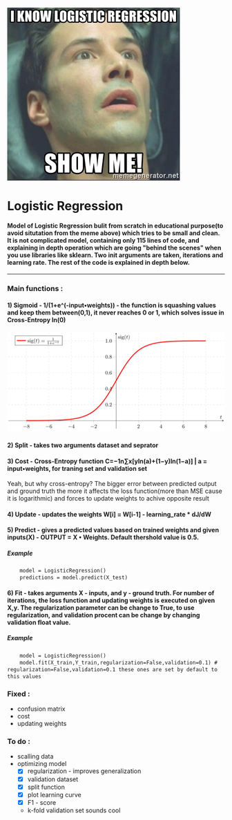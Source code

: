 ![MEME](https://github.com/maciejbalawejder/Logistic_Regression/blob/main/i-know-logistic-regression-show-me.jpg)
# Logistic Regression

#### Model of Logistic Regression bulit from scratch in educational purpose(to avoid situtation from the meme above) which tries to be small and clean. It is not complicated model, containing only 115 lines of code, and explaining in depth operation which are going "behind the scenes" when you use libraries like sklearn. Two init arguments are taken, iterations and learning rate. The rest of the code is explained in depth below. 
----------------------------------------------------------------------------------------------------------------------------------------------------------------------------------
### Main functions : 

#### 1) Sigmoid - 1/(1+e^(-input•weights)) - the function is squashing values and keep them between(0,1), it never reaches 0 or 1, which solves issue in Cross-Entropy ln(0) 
![Sigmoid](https://github.com/maciejbalawejder/Logistic_Regression/blob/main/sigmoid.png)


#### 2) Split - takes two arguments dataset and seprator


#### 3) Cost - Cross-Entropy function  C=−1n∑x[yln(a)+(1−y)ln(1−a)] | a = input•weights, for traning set and validation set
Yeah, but why cross-entropy? 
The bigger error between predicted output and ground truth the more it affects the loss function(more than MSE cause it is logarithmic) and forces to update weights to           achive opposite result


#### 4) Update - updates the weights W[i] = W[i-1] - learning_rate * dJ/dW


#### 5) Predict - gives a predicted values based on trained weights and given inputs(X) - OUTPUT = X • Weights. Default thershold value is 0.5.
        
##### Example 

        model = LogisticRegression()
        predictions = model.predict(X_test)

#### 6) Fit - takes arguments X - inputs, and y - ground truth. For number of iterations, the loss function and updating weights is executed on given X,y. The regularization parameter can be change to True, to use regularization, and validation procent can be change by changing validation float value.  

##### Example

        model = LogisticRegression()
        model.fit(X_train,Y_train,regularization=False,validation=0.1) # regularization=False,validation=0.1 these ones are set by default to this values 

### Fixed :
* confusion matrix
* cost
* updating weights 

### To do :
* scalling data
* optimizing model
  * [x] regularization - improves generalization 
  * [x] validation dataset
  * [x] split function 
  * [x] plot learning curve
  * [x] F1 - score 
  * k-fold validation set sounds cool
 

